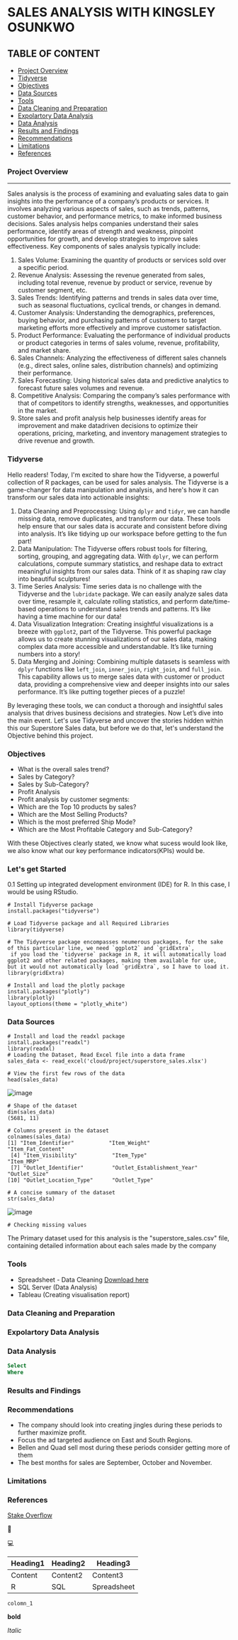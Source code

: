 # SALES ANALYSIS WITH KINGSLEY OSUNKWO


## TABLE OF CONTENT
- [Project Overview](#project-overview)
- [Tidyverse](#tidyverse)
- [Objectives](#objectives)
- [Data Sources](#data-sources)
- [Tools](#tools)
- [Data Cleaning and Preparation](#data-cleaning-and-preparation) 
- [Expolartory Data Analysis](#expolartory-data-analysis)
- [Data Analysis](#data-analysis)
- [Results and Findings](#results-and-findings)
- [Recommendations](#recommendations)
- [Limitations](#limitations)
- [References](#references)



### Project Overview
---

Sales analysis is the process of examining and evaluating sales data to gain insights into the performance of a company’s products or services. It involves analyzing various aspects of sales, such as
trends, patterns, customer behavior, and performance metrics, to make informed business decisions.
Sales analysis helps companies understand their sales performance, identify areas of strength and
weakness, pinpoint opportunities for growth, and develop strategies to improve sales effectiveness.
Key components of sales analysis typically include:

1. Sales Volume: Examining the quantity of products or services sold over a specific period.
2. Revenue Analysis: Assessing the revenue generated from sales, including total revenue,
revenue by product or service, revenue by customer segment, etc.
3. Sales Trends: Identifying patterns and trends in sales data over time, such as seasonal
fluctuations, cyclical trends, or changes in demand.
4. Customer Analysis: Understanding the demographics, preferences, buying behavior, and
purchasing patterns of customers to target marketing efforts more effectively and improve
customer satisfaction.
5. Product Performance: Evaluating the performance of individual products or product categories in terms of sales volume, revenue, profitability, and market share.
6. Sales Channels: Analyzing the effectiveness of different sales channels (e.g., direct sales,
online sales, distribution channels) and optimizing their performance.
7. Sales Forecasting: Using historical sales data and predictive analytics to forecast future
sales volumes and revenue.
8. Competitive Analysis: Comparing the company’s sales performance with that of competitors to identify strengths, weaknesses, and opportunities in the market.
9. Store sales and profit analysis help businesses identify areas for improvement and make datadriven decisions to optimize their operations, pricing, marketing, and inventory management
strategies to drive revenue and growth.


### Tidyverse

Hello readers! Today, I'm excited to share how the Tidyverse, a powerful collection of R packages, can be used for sales analysis. The Tidyverse is a game-changer for data manipulation and analysis, and here's how it can transform our sales data into actionable insights:

1. Data Cleaning and Preprocessing: Using `dplyr` and `tidyr`, we can handle missing data, remove duplicates, and transform our data. These tools help ensure that our sales data is accurate and consistent before diving into analysis. It’s like tidying up our workspace before getting to the fun part!
2. Data Manipulation: The Tidyverse offers robust tools for filtering, sorting, grouping, and aggregating data. With `dplyr`, we can perform calculations, compute summary statistics, and reshape data to extract meaningful insights from our sales data. Think of it as shaping raw clay into beautiful sculptures!
3. Time Series Analysis: Time series data is no challenge with the Tidyverse and the `lubridate` package. We can easily analyze sales data over time, resample it, calculate rolling statistics, and perform date/time-based operations to understand sales trends and patterns. It’s like having a time machine for our data!
4. Data Visualization Integration: Creating insightful visualizations is a breeze with `ggplot2`, part of the Tidyverse. This powerful package allows us to create stunning visualizations of our sales data, making complex data more accessible and understandable. It’s like turning numbers into a story!
5. Data Merging and Joining: Combining multiple datasets is seamless with `dplyr` functions like `left_join`, `inner_join`, `right_join`, and `full_join`. This capability allows us to merge sales data with customer or product data, providing a comprehensive view and deeper insights into our sales performance. It’s like putting together pieces of a puzzle!

By leveraging these tools, we can conduct a thorough and insightful sales analysis that drives business decisions and strategies. Now Let’s dive into the main event. Let's use Tidyverse and uncover the stories hidden within this our Superstore Sales data, but before we do that, let's understand the Objective behind this project.

### Objectives
- What is the overall sales trend?
- Sales by Category?
- Sales by Sub-Category?
- Profit Analysis
- Profit analysis by customer segments:
- Which are the Top 10 products by sales?
- Which are the Most Selling Products?
- Which is the most preferred Ship Mode?
- Which are the Most Profitable Category and Sub-Category?

With these Objectives clearly stated, we know what sucess would look like, we also know what our key performance indicators(KPIs) would be. 

### Let's get Started
0.1 Setting up integrated development environment (IDE) for R. In this case, I would be using RStudio.
```
# Install Tidyverse package
install.packages("tidyverse")

# Load Tidyverse package and all Required Libraries
library(tidyverse)

# The Tidyverse package encompasses neumerous packages, for the sake of this particular line, we need `ggplot2` and `gridExtra`,
 if you load the `tidyverse` package in R, it will automatically load ggplot2 and other related packages, making them available for use,
but it would not automatically load `gridExtra`, so I have to load it.
library(gridExtra)

# Install and load the plotly package
install.packages("plotly")
library(plotly)
layout_options(theme = "plotly_white")
```

### Data Sources
```
# Install and load the readxl package
install.packages("readxl")
library(readxl)
# Loading the Dataset, Read Excel file into a data frame
sales_data <- read_excel('cloud/project/superstore_sales.xlsx')

# View the first few rows of the data
head(sales_data)
```
![image](https://github.com/kingsleyosunkwo/Sales-Analysis/assets/171164581/1476954d-c8d2-4a03-b698-d3d607be7b0e)

```
# Shape of the dataset
dim(sales_data)
(5681, 11)
```
```
# Columns present in the dataset
colnames(sales_data)
[1] "Item_Identifier"           "Item_Weight"               "Item_Fat_Content"         
 [4] "Item_Visibility"           "Item_Type"                 "Item_MRP"                 
 [7] "Outlet_Identifier"         "Outlet_Establishment_Year" "Outlet_Size"              
[10] "Outlet_Location_Type"      "Outlet_Type"
```
```
# A concise summary of the dataset
str(sales_data)
```
![image](https://github.com/kingsleyosunkwo/Sales-Analysis/assets/171164581/03bffa28-bf71-4bdf-814f-442b95a58b3d)

```
# Checking missing values

```




The Primary dataset used for this analysis is the "superstore_sales.csv" file, containing detailed information about each sales made by the company















### Tools
- Spreadsheet - Data Cleaning [Download here](https://drive.google.com/file/d/1n-XjMPebQ0HtojYkmf8SHRiXL-IA1MzJ/view?usp=sharing)
- SQL Server (Data Analysis) 
- Tableau (Creating visualisation report)

### Data Cleaning and Preparation 


### Expolartory Data Analysis


### Data Analysis
```SQl
Select
Where
```

### Results and Findings


### Recommendations
- The company should look into creating jingles during these periods to further maximize profit.
- Focus the ad targeted audience on East and South Regions.
- Bellen and Quad sell most during these periods consider getting more of them
- The best months for sales are September, October and November.


### Limitations


### References 
[Stake Overflow](https://stackoverflow.com/nocaptcha?s=911714e9-88d1-4757-8a3b-a85af16c7524)

🔼

💻

|Heading1|Heading2|Heading3|
|--------|--------|--------|
|Content|Content2|Content3|
|R|SQL|Spreadsheet|


`colomn_1`

**bold**

*Italic*
